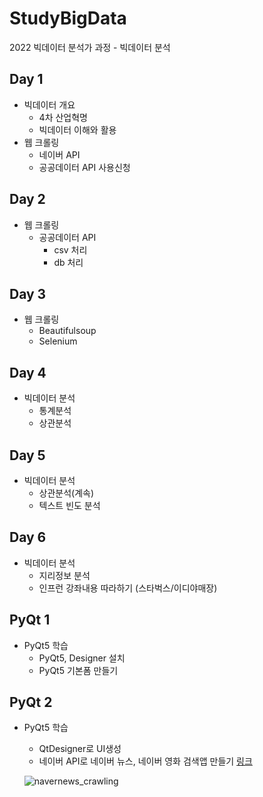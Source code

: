# StudyBigData
2022 빅데이터 분석가 과정 - 빅데이터 분석

## Day 1
- 빅데이터 개요
  - 4차 산업혁명
  - 빅데이터 이해와 활용
- 웹 크롤링
  - 네이버 API
  - 공공데이터 API 사용신청

## Day 2
- 웹 크롤링
  - 공공데이터 API
    - csv 처리
    - db 처리

## Day 3
- 웹 크롤링
  - Beautifulsoup
  - Selenium

## Day 4
- 빅데이터 분석
  - 통계분석
  - 상관분석

## Day 5
- 빅데이터 분석
  - 상관분석(계속)
  - 텍스트 빈도 분석

## Day 6
- 빅데이터 분석
  - 지리정보 분석
  - 인프런 강좌내용 따라하기 (스타벅스/이디야매장)

## PyQt 1
- PyQt5  학습
  - PyQt5, Designer 설치
  - PyQt5 기본폼 만들기

## PyQt 2
- PyQt5 학습
  - QtDesigner로 UI생성
  - 네이버 API로 네이버 뉴스, 네이버 영화 검색앱 만들기 [링크](https://github.com/Lynnsdata/StudyBigData/tree/main/pyqt03)
  
  ![navernews_crawling](https://user-images.githubusercontent.com/108312195/185272904-e7f9290f-0b86-43d6-9e4b-b2e1a051ae6e.png)

